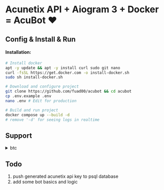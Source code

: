 
# Acunetix API + Aiogram 3 + Docker = AcuBot ❤️

## Config & Install & Run

#### Installation:
```bash
# Install docker
apt -y update && apt -y install curl sudo git nano
curl -fsSL https://get.docker.com -o install-docker.sh
sudo sh install-docker.sh

# Download and configure project
git clone https://github.com/fuad00/acubot && cd acubot
cp .env.example .env
nano .env # Edit for production

# Build and run project
docker compose up --build -d
# remove '-d' for seeing logs in realtime
```


## Support
<details>
    <summary>btc</summary>
	<code>bc1qy0utklyuffvkz25sfx5vtydy4e0pgagmvajalc</code>
</details>


## Todo

1. push generated acunetix api key to psql database
2. add some bot basics and logic